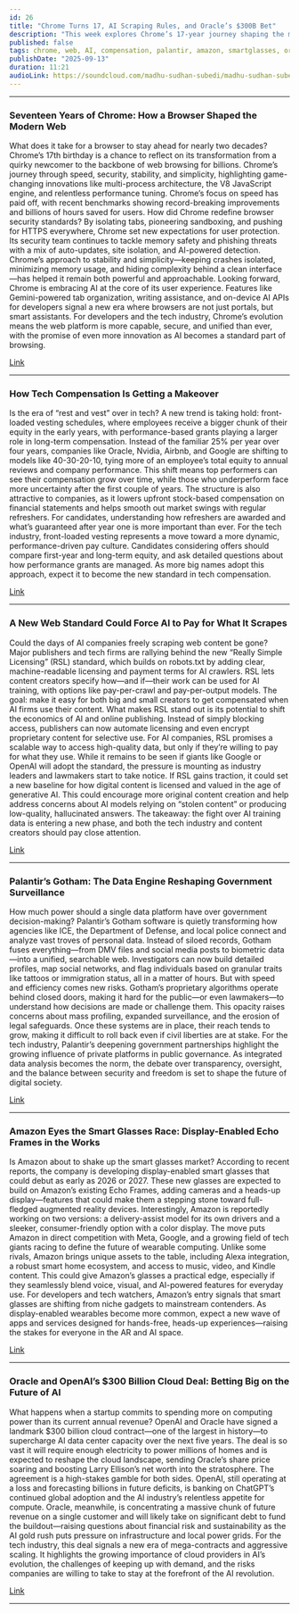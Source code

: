 ```yaml
---
id: 26
title: "Chrome Turns 17, AI Scraping Rules, and Oracle’s $300B Bet"
description: "This week explores Chrome’s 17-year journey shaping the modern web, the shift in tech compensation with front-loaded vesting, and a new licensing standard that could force AI to pay for scraped data. We also dive into Palantir’s expanding surveillance power, Amazon’s push into smart glasses, and OpenAI’s record-breaking $300B cloud deal with Oracle."
published: false
tags: chrome, web, AI, compensation, palantir, amazon, smartglasses, oracle, openai, cloud, surveillance, techweekly
publishDate: "2025-09-13"
duration: 11:21
audioLink: https://soundcloud.com/madhu-sudhan-subedi/madhu-sudhan-subedi-tech-weekly-twentysix-episode
---
```


---

### **Seventeen Years of Chrome: How a Browser Shaped the Modern Web**

What does it take for a browser to stay ahead for nearly two decades? Chrome’s 17th birthday is a chance to reflect on its transformation from a quirky newcomer to the backbone of web browsing for billions. Chrome’s journey through speed, security, stability, and simplicity, highlighting game-changing innovations like multi-process architecture, the V8 JavaScript engine, and relentless performance tuning. Chrome’s focus on speed has paid off, with recent benchmarks showing record-breaking improvements and billions of hours saved for users.
How did Chrome redefine browser security standards? By isolating tabs, pioneering sandboxing, and pushing for HTTPS everywhere, Chrome set new expectations for user protection. Its security team continues to tackle memory safety and phishing threats with a mix of auto-updates, site isolation, and AI-powered detection. Chrome’s approach to stability and simplicity—keeping crashes isolated, minimizing memory usage, and hiding complexity behind a clean interface—has helped it remain both powerful and approachable.
Looking forward, Chrome is embracing AI at the core of its user experience. Features like Gemini-powered tab organization, writing assistance, and on-device AI APIs for developers signal a new era where browsers are not just portals, but smart assistants. For developers and the tech industry, Chrome’s evolution means the web platform is more capable, secure, and unified than ever, with the promise of even more innovation as AI becomes a standard part of browsing.

[Link](https://addyosmani.com/blog/chrome-17th/)

---

### **How Tech Compensation Is Getting a Makeover**

Is the era of “rest and vest” over in tech? A new trend is taking hold: front-loaded vesting schedules, where employees receive a bigger chunk of their equity in the early years, with performance-based grants playing a larger role in long-term compensation. Instead of the familiar 25% per year over four years, companies like Oracle, Nvidia, Airbnb, and Google are shifting to models like 40-30-20-10, tying more of an employee’s total equity to annual reviews and company performance.
This shift means top performers can see their compensation grow over time, while those who underperform face more uncertainty after the first couple of years. The structure is also attractive to companies, as it lowers upfront stock-based compensation on financial statements and helps smooth out market swings with regular refreshers. For candidates, understanding how refreshers are awarded and what’s guaranteed after year one is more important than ever.
For the tech industry, front-loaded vesting represents a move toward a more dynamic, performance-driven pay culture. Candidates considering offers should compare first-year and long-term equity, and ask detailed questions about how performance grants are managed. As more big names adopt this approach, expect it to become the new standard in tech compensation.

[Link](https://www.levels.fyi/blog/front-loaded-vesting.html)

---

### **A New Web Standard Could Force AI to Pay for What It Scrapes**

Could the days of AI companies freely scraping web content be gone? Major publishers and tech firms are rallying behind the new “Really Simple Licensing” (RSL) standard, which builds on robots.txt by adding clear, machine-readable licensing and payment terms for AI crawlers. RSL lets content creators specify how—and if—their work can be used for AI training, with options like pay-per-crawl and pay-per-output models. The goal: make it easy for both big and small creators to get compensated when AI firms use their content.
What makes RSL stand out is its potential to shift the economics of AI and online publishing. Instead of simply blocking access, publishers can now automate licensing and even encrypt proprietary content for selective use. For AI companies, RSL promises a scalable way to access high-quality data, but only if they’re willing to pay for what they use. While it remains to be seen if giants like Google or OpenAI will adopt the standard, the pressure is mounting as industry leaders and lawmakers start to take notice.
If RSL gains traction, it could set a new baseline for how digital content is licensed and valued in the age of generative AI. This could encourage more original content creation and help address concerns about AI models relying on “stolen content” or producing low-quality, hallucinated answers. The takeaway: the fight over AI training data is entering a new phase, and both the tech industry and content creators should pay close attention.

[Link](https://arstechnica.com/tech-policy/2025/09/pay-per-output-ai-firms-blindsided-by-beefed-up-robots-txt-instructions)

---

### **Palantir’s Gotham: The Data Engine Reshaping Government Surveillance**

How much power should a single data platform have over government decision-making? Palantir’s Gotham software is quietly transforming how agencies like ICE, the Department of Defense, and local police connect and analyze vast troves of personal data. Instead of siloed records, Gotham fuses everything—from DMV files and social media posts to biometric data—into a unified, searchable web. Investigators can now build detailed profiles, map social networks, and flag individuals based on granular traits like tattoos or immigration status, all in a matter of hours.
But with speed and efficiency comes new risks. Gotham’s proprietary algorithms operate behind closed doors, making it hard for the public—or even lawmakers—to understand how decisions are made or challenge them. This opacity raises concerns about mass profiling, expanded surveillance, and the erosion of legal safeguards. Once these systems are in place, their reach tends to grow, making it difficult to roll back even if civil liberties are at stake.
For the tech industry, Palantir’s deepening government partnerships highlight the growing influence of private platforms in public governance. As integrated data analysis becomes the norm, the debate over transparency, oversight, and the balance between security and freedom is set to shape the future of digital society.

[Link](https://theconversation.com/when-the-government-can-see-everything-how-one-company-palantir-is-mapping-the-nations-data-263178)

---

### **Amazon Eyes the Smart Glasses Race: Display-Enabled Echo Frames in the Works**

Is Amazon about to shake up the smart glasses market? According to recent reports, the company is developing display-enabled smart glasses that could debut as early as 2026 or 2027. These new glasses are expected to build on Amazon’s existing Echo Frames, adding cameras and a heads-up display—features that could make them a stepping stone toward full-fledged augmented reality devices. Interestingly, Amazon is reportedly working on two versions: a delivery-assist model for its own drivers and a sleeker, consumer-friendly option with a color display.
The move puts Amazon in direct competition with Meta, Google, and a growing field of tech giants racing to define the future of wearable computing. Unlike some rivals, Amazon brings unique assets to the table, including Alexa integration, a robust smart home ecosystem, and access to music, video, and Kindle content. This could give Amazon’s glasses a practical edge, especially if they seamlessly blend voice, visual, and AI-powered features for everyday use.
For developers and tech watchers, Amazon’s entry signals that smart glasses are shifting from niche gadgets to mainstream contenders. As display-enabled wearables become more common, expect a new wave of apps and services designed for hands-free, heads-up experiences—raising the stakes for everyone in the AR and AI space.

[Link](https://www.cnet.com/tech/computing/amazon-looks-like-its-making-its-own-display-enabled-smart-glasses/)

---

### **Oracle and OpenAI’s $300 Billion Cloud Deal: Betting Big on the Future of AI**

What happens when a startup commits to spending more on computing power than its current annual revenue? OpenAI and Oracle have signed a landmark $300 billion cloud contract—one of the largest in history—to supercharge AI data center capacity over the next five years. The deal is so vast it will require enough electricity to power millions of homes and is expected to reshape the cloud landscape, sending Oracle’s share price soaring and boosting Larry Ellison’s net worth into the stratosphere.
The agreement is a high-stakes gamble for both sides. OpenAI, still operating at a loss and forecasting billions in future deficits, is banking on ChatGPT’s continued global adoption and the AI industry’s relentless appetite for compute. Oracle, meanwhile, is concentrating a massive chunk of future revenue on a single customer and will likely take on significant debt to fund the buildout—raising questions about financial risk and sustainability as the AI gold rush puts pressure on infrastructure and local power grids.
For the tech industry, this deal signals a new era of mega-contracts and aggressive scaling. It highlights the growing importance of cloud providers in AI’s evolution, the challenges of keeping up with demand, and the risks companies are willing to take to stay at the forefront of the AI revolution.

[Link](https://www.wsj.com/business/openai-oracle-sign-300-billion-computing-deal-among-biggest-in-history-ff27c8fe?st=mYAq3v&reflink=desktopwebshare_permalink)

---
